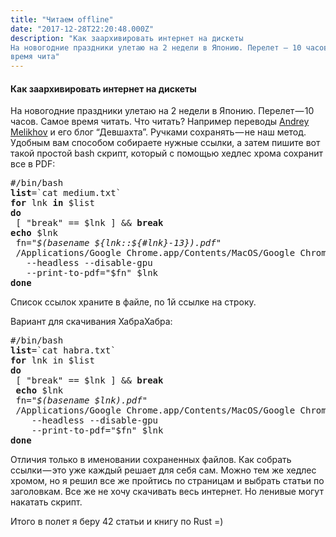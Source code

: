 ```yaml
---
title: "Читаем offline"
date: "2017-12-28T22:20:48.000Z"
description: "Как заархивировать интернет на дискеты
На новогодние праздники улетаю на 2 недели в Японию. Перелет — 10 часов. Самое
время чита"
---
```


<h4>Как заархивировать интернет на дискеты</h4>
<p>На новогодние праздники улетаю на 2 недели в Японию. Перелет — 10 часов. Самое время читать. Что читать? Например переводы <a href="https://medium.com/u/34515607191" target="_blank" rel="noopener noreferrer">Andrey Melikhov</a> и его блог “Девшахта”. Ручками сохранять — не наш метод. Удобным вам способом собираете нужные ссылки, а затем пишите вот такой простой bash скрипт, который с помощью хедлес хрома сохранит все в PDF:</p>
<pre>#/bin/bash<br><strong>list</strong>=`cat medium.txt`<br><strong>for</strong> lnk <strong>in</strong> $list<br><strong>do</strong><br> [ "break" == $lnk ] &amp;&amp; <strong>break</strong><br><strong>echo</strong> $lnk<br> fn=<em>"$(basename ${lnk::${#lnk}-13}).pdf"</em><br> /Applications/Google Chrome.app/Contents/MacOS/Google Chrome <br>   --headless --disable-gpu <br>   --print-to-pdf="$fn" $lnk<br><strong>done</strong></pre>
<p>Список ссылок храните в файле, по 1й ссылке на строку.</p>
<p>Вариант для скачивания ХабраХабра:</p>
<pre>#/bin/bash<br><strong>list</strong>=`cat habra.txt`<br><strong>for</strong> lnk in $list<br><strong>do</strong><br> [ "break" == $lnk ] &amp;&amp; <strong>break<br> echo</strong> $lnk<br> fn=<em>"$(basename $lnk).pdf"</em><br> /Applications/Google Chrome.app/Contents/MacOS/Google Chrome <br>    --headless --disable-gpu <br>    --print-to-pdf="$fn" $lnk<br><strong>done</strong></pre>
<p>Отличия только в именовании сохраненных файлов. Как собрать ссылки — это уже каждый решает для себя сам. Можно тем же хедлес хромом, но я решил все же пройтись по страницам и выбрать статьи по заголовкам. Все же не хочу скачивать весь интернет. Но ленивые могут накатать скрипт.</p>
<p>Итого в полет я беру 42 статьи и книгу по Rust =)</p>


